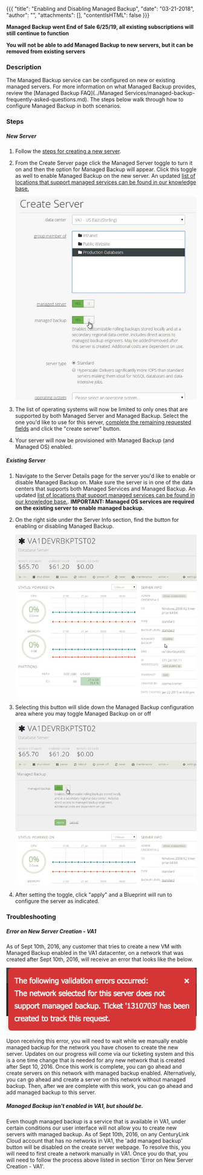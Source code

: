 {{{
  "title": "Enabling and Disabling Managed Backup",
  "date": "03-21-2018",
  "author": "",
  "attachments": [],
  "contentIsHTML": false
}}}

**Managed Backup went End of Sale 6/25/19, all existing subscriptions will still continue to function**

**You will not be able to add Managed Backup to new servers, but it can be removed from existing servers**

### Description
The Managed Backup service can be configured on new or existing managed servers. For more information on what Managed Backup provides, review the [Managed Backup FAQ](../Managed Services/managed-backup-frequently-asked-questions.md). The steps below walk through how to configure Managed Backup in both scenarios.

### Steps

##### New Server
1. Follow the [steps for creating a new server](../Servers/creating-a-new-enterprise-cloud-server.md).

2. From the Create Server page click the Managed Server toggle to turn it on and then the option for Managed Backup will appear. Click this toggle as well to enable Managed Backup on the new server. An updated [list of locations that support managed services can be found in our knowledge base.](../General/CenturyLinkCloud/centuryLink-cloud-feature-availability-matrix.md)

    ![toggle managed services via create server ux](../images/enabling-and-disabling-managed-backup-01.png)

3. The list of operating systems will now be limited to only ones that are supported by both Managed Server and Managed Backup. Select the one you'd like to use for this server, [complete the remaining requested fields](../Servers/creating-a-new-enterprise-cloud-server.md) and click the "create server" button.

4. Your server will now be provisioned with Managed Backup (and Managed OS) enabled.

##### Existing Server
1. Navigate to the Server Details page for the server you'd like to enable or disable Managed Backup on. Make sure the server is in one of the data centers that supports both Managed Services and Managed Backup. An updated [list of locations that support managed services can be found in our knowledge base.](../General/CenturyLinkCloud/centuryLink-cloud-feature-availability-matrix.md). **IMPORTANT: Managed OS services are required on the existing server to enable managed backup.**

2. On the right side under the Server Info section, find the button for enabling or disabling Managed Backup.

    ![existing server managed backup button](../images/enabling-and-disabling-managed-backup-02.png)

3. Selecting this button will slide down the Managed Backup configuration area where you may toggle Managed Backup on or off

    ![toggle managed backup on or off](../images/enabling-and-disabling-managed-backup-03.png)

4. After setting the toggle, click "apply" and a Blueprint will run to configure the server as indicated.

### Troubleshooting

##### Error on New Server Creation - VA1
As of Sept 10th, 2016, any customer that tries to create a new VM with Managed Backup enabled in the VA1 datacenter, on a network that was created after Sept 10th, 2016, will receive an error that looks like the below.

  ![managed backup error](../images/managed-backup-manual-ticket-error-example.png)

Upon receiving this error, you will need to wait while we manually enable managed backup for the network you have chosen to create the new server. Updates on our progress will come via our ticketing system and this is a one time change that is needed for any new network that is created after Sept 10, 2016. Once this work is complete, you can go ahead and create servers on this network with managed backup enabled. Alternatively, you can go ahead and create a server on this network without managed backup. Then, after we are complete with this work, you can go ahead and add managed backup to this server.

##### Managed Backup isn't enabled in VA1, but should be.
Even though managed backup is a service that is available in VA1, under certain conditions our user interface will not allow you to create new servers with managed backup. As of Sept 10th, 2016, on any CenturyLink Cloud account that has no networks in VA1, the 'add managed backup' button will be disabled on the create server webpage. To resolve this, you will need to first create a network manually in VA1. Once you do that, you will need to follow the process above listed in section 'Error on New Server Creation - VA1'.
